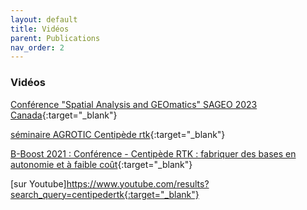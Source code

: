 ```yaml
---
layout: default
title: Vidéos
parent: Publications
nav_order: 2
---
```


### Vidéos

[Conférence "Spatial Analysis and GEOmatics" SAGEO 2023 Canada](https://youtu.be/Kav2l2Gl_9s?si=uYCP1AWKWYCP_xpp){:target="_blank"}

[séminaire AGROTIC Centipède rtk](https://youtu.be/dUJ46bKSlSE){:target="_blank"}

[B-Boost 2021 : Conférence - Centipède RTK : fabriquer des bases en autonomie et à faible coût](https://youtu.be/gTMEe4CBmTg){:target="_blank"}

[sur Youtube]https://www.youtube.com/results?search_query=centipedertk{:target="_blank"}
